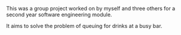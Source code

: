 This was a group project worked on by myself and three others for a second year software engineering module.

It aims to solve the problem of queuing for drinks at a busy bar.
